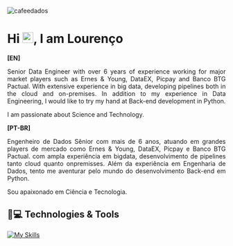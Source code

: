 <p align="left"><img src="https://komarev.com/ghpvc/?username=cafeedados&color=blueviolet" alt="cafeedados" /></p>


<h1 align = "justify"> Hi <img src="https://media.giphy.com/media/hvRJCLFzcasrR4ia7z/giphy.gif" width="25px">, I am Lourenço</h1>

**[EN]**

<p align = "justify">
Senior Data Engineer with over 6 years of experience working for major market players such as Ernes & Young, DataEX, Picpay and Banco BTG Pactual. With extensive experience in big data, developing pipelines both in the cloud and on-premises. In addition to my experience in Data Engineering, I would like to try my hand at Back-end development in Python.

I am passionate about Science and Technology.

**[PT-BR]**

<p align = "justify">
Engenheiro de Dados Sênior com mais de 6 anos, atuando em grandes players de mercado como Ernes & Young, DataEX, Picpay e Banco BTG Pactual. com ampla experiência em bigdata, desenvolvimento de pipelines tanto cloud quanto onpremisses. Além da experiência em Engenharia de Dados, tento me aventurar pelo mundo do desenvolvimento Back-end em Python. 

Sou apaixonado em Ciência e Tecnologia.
</p>


## 🚀💻 Technologies & Tools


[![My Skills](https://skillicons.dev/icons?i=git,github,bitbucket,gitlab,ae,ai,ps,aws,gcp,azure,py,pytorch,anaconda,django,fastapi,flask,opencv,sklearn,regex,tensorflow,r,c,cpp,bash,powershell,kafka,cassandra,dynamodb,mongodb,mysql,redis,postgres,grafana,kubernetes,docker,terraform,jenkins,linux,debian,ubuntu,windows,apple,notion,postman,vscode&theme=light)](https://skillicons.dev)

